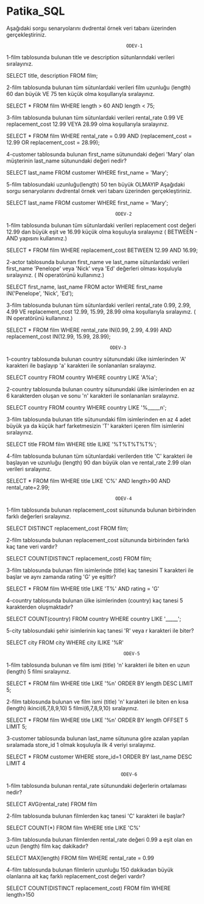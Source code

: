 # Patika_SQL

Aşağıdaki sorgu senaryolarını dvdrental örnek veri tabanı üzerinden gerçekleştiriniz.

                                                ÖDEV-1 

1-film tablosunda bulunan title ve description sütunlarındaki verileri sıralayınız.

SELECT title, description FROM film;

2-film tablosunda bulunan tüm sütunlardaki verileri film uzunluğu (length) 60 dan büyük VE 75 ten küçük olma koşullarıyla sıralayınız.

SELECT * FROM film WHERE length > 60 AND length < 75;

3-film tablosunda bulunan tüm sütunlardaki verileri rental_rate 0.99 VE replacement_cost 12.99 VEYA 28.99 olma koşullarıyla sıralayınız.

SELECT * FROM film WHERE rental_rate = 0.99 AND (replacement_cost = 12.99 OR replacement_cost = 28.99);

4-customer tablosunda bulunan first_name sütunundaki değeri 'Mary' olan müşterinin last_name sütunundaki değeri nedir?

SELECT last_name FROM customer WHERE first_name = 'Mary';

5-film tablosundaki uzunluğu(length) 50 ten büyük OLMAYIP Aşağıdaki sorgu senaryolarını dvdrental örnek veri tabanı üzerinden gerçekleştiriniz.

SELECT last_name FROM customer WHERE first_name = 'Mary';


                                            ÖDEV-2

1-film tablosunda bulunan tüm sütunlardaki verileri replacement cost değeri 12.99 dan büyük eşit ve 16.99 küçük olma koşuluyla sıralayınız ( BETWEEN - AND yapısını kullanınız.)

SELECT * FROM film WHERE replacement_cost BETWEEN 12.99 AND 16.99;

2-actor tablosunda bulunan first_name ve last_name sütunlardaki verileri first_name 'Penelope' veya 'Nick' veya 'Ed' değerleri olması koşuluyla sıralayınız. ( IN operatörünü kullanınız.)

SELECT first_name, last_name FROM actor WHERE first_name IN('Penelope', 'Nick', 'Ed');

3-film tablosunda bulunan tüm sütunlardaki verileri rental_rate 0.99, 2.99, 4.99 VE replacement_cost 12.99, 15.99, 28.99 olma koşullarıyla sıralayınız. ( IN operatörünü kullanınız.)

SELECT * FROM film WHERE rental_rate IN(0.99, 2.99, 4.99) AND replacement_cost IN(12.99, 15.99, 28.99);


                                          ÖDEV-3
1-country tablosunda bulunan country sütunundaki ülke isimlerinden 'A' karakteri ile başlayıp 'a' karakteri ile sonlananları sıralayınız.

SELECT country FROM country WHERE country LIKE 'A%a';

2-country tablosunda bulunan country sütunundaki ülke isimlerinden en az 6 karakterden oluşan ve sonu 'n' karakteri ile sonlananları sıralayınız.

SELECT country FROM country WHERE country LIKE '%_____n';

3-film tablosunda bulunan title sütunundaki film isimlerinden en az 4 adet büyük ya da küçük harf farketmesizin 'T' karakteri içeren film isimlerini sıralayınız.

SELECT title FROM film WHERE title ILIKE '%T%T%T%T%';

4-film tablosunda bulunan tüm sütunlardaki verilerden title 'C' karakteri ile başlayan ve uzunluğu (length) 90 dan büyük olan ve rental_rate 2.99 olan verileri sıralayınız.

SELECT * FROM film WHERE title LIKE 'C%' AND length>90 AND rental_rate=2.99;



                                            ÖDEV-4

1-film tablosunda bulunan replacement_cost sütununda bulunan birbirinden farklı değerleri sıralayınız.

SELECT DISTINCT replacement_cost FROM film;

2-film tablosunda bulunan replacement_cost sütununda birbirinden farklı kaç tane veri vardır?

SELECT COUNT(DISTINCT replacement_cost) FROM film;

3-film tablosunda bulunan film isimlerinde (title) kaç tanesini T karakteri ile başlar ve aynı zamanda rating 'G' ye eşittir?

SELECT * FROM film WHERE title LIKE 'T%' AND rating = 'G'

4-country tablosunda bulunan ülke isimlerinden (country) kaç tanesi 5 karakterden oluşmaktadır?

SELECT COUNT(country) FROM country WHERE country LIKE '_____';

5-city tablosundaki şehir isimlerinin kaç tanesi 'R' veya r karakteri ile biter?

SELECT city FROM city WHERE city ILIKE '%R'

                                               ÖDEV-5
1-film tablosunda bulunan ve film ismi (title) 'n' karakteri ile biten en uzun (length) 5 filmi sıralayınız.

SELECT * FROM film WHERE title LIKE '%n' ORDER BY length DESC LIMIT 5;

2-film tablosunda bulunan ve film ismi (title) 'n' karakteri ile biten en kısa (length) ikinci(6,7,8,9,10) 5 filmi(6,7,8,9,10) sıralayınız.

SELECT * FROM film WHERE title LIKE '%n' ORDER BY length OFFSET 5 LIMIT 5;

3-customer tablosunda bulunan last_name sütununa göre azalan yapılan sıralamada store_id 1 olmak koşuluyla ilk 4 veriyi sıralayınız.

SELECT * FROM customer WHERE store_id=1 ORDER BY last_name DESC LIMIT 4

                                              ÖDEV-6

1-film tablosunda bulunan rental_rate sütunundaki değerlerin ortalaması nedir?

SELECT AVG(rental_rate) FROM film

2-film tablosunda bulunan filmlerden kaç tanesi 'C' karakteri ile başlar?

SELECT COUNT(*) FROM film WHERE title LIKE 'C%'

3-film tablosunda bulunan filmlerden rental_rate değeri 0.99 a eşit olan en uzun (length) film kaç dakikadır?

SELECT MAX(length) FROM film WHERE rental_rate = 0.99

4-film tablosunda bulunan filmlerin uzunluğu 150 dakikadan büyük olanlarına ait kaç farklı replacement_cost değeri vardır?

SELECT COUNT(DISTINCT replacement_cost) FROM film WHERE length>150




